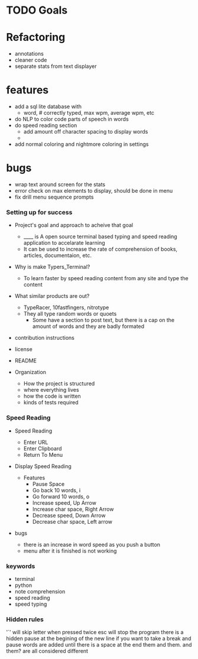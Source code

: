 # TODO Goals

# Refactoring
- annotations
- cleaner code
- separate stats from text displayer

# features
- add a sql lite database with
    - word, # correctly typed, max wpm, average wpm, etc
- do NLP to color code parts of speech in words
- do speed reading section
    - add amount off character spacing to display words
    - 
- add normal coloring and nightmore coloring in settings

# bugs
- wrap text around screen for the stats
- error check on max elements to display, should be done in menu
- fix drill menu sequence prompts


### Setting up for success
- Project's goal and approach to acheive that goal
    - ____ is A open source terminal based typing and speed reading application to accelarate learning
    - It can be used to increase the rate of comprehension of books, articles, documentaion, etc.

- Why is make Typers_Terminal?
    - To learn faster by speed reading content from any site and type the content

- What similar products are out?
    - TypeRacer, 10fastfingers, nitrotype
    - They all type random words or quoets
        - Some have a section to post text, but there is a cap on the amount of words and they are badly formated

- contribution instructions

- license

- README

- Organization
    - How the project is structured
    - where everything lives
    - how the code is written
    - kinds of tests required


### Speed Reading
- Speed Reading
    - Enter URL
    - Enter Clipboard
    - Return To Menu

- Display Speed Reading
    - Features
        - Pause Space
        - Go back 10 words, i
        - Go forward 10 words, o
        - Increase speed, Up Arrow
        - Increase char space, Right Arrow
        - Decrease speed, Down Arrow
        - Decrease char space, Left arrow

- bugs
    - there is an increase in word speed as you push a button
    - menu after it is finished is not working



### keywords
- terminal
- python
- note comprehension
- speed reading
- speed typing


### Hidden rules

'`' will skip letter when pressed twice
esc will stop the program
there is a hidden pause at the begining of the new line if you want to take a break and pause
words are added until there is a space at the end
them and them. and them? are all considered different


